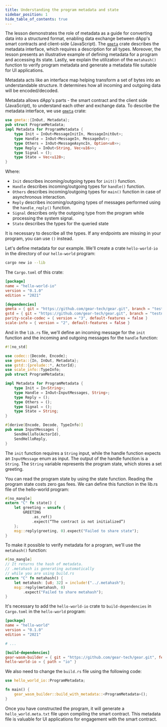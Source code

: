 ```yaml
---
title: Understanding the program metadata and state
sidebar_position: 1
hide_table_of_contents: true
---
```


The lesson demonstrates the role of metadata as a guide for converting data into a structured format, enabling data exchange between dApp's smart contracts and client-side (JavaScript). The [`gmeta`](https://docs.gear.rs/gmeta/) crate describes the metadata interface, which requires a description for all types. Moreover, the lesson presents an illustrative example of defining metadata for a program and accessing its state. Lastly, we explain the utilization of the `metahash()` function to verify program metadata and generate a metadata file suitable for UI applications.

Metadata acts like an interface map helping transform a set of bytes into an understandable structure. It determines how all incoming and outgoing data will be encoded/decoded.

Metadata allows dApp's parts - the smart contract and the client side (JavaScript), to understand each other and exchange data.
To describe the metadata interface, we use [`gmeta`](https://docs.gear.rs/gmeta/) crate:

```rust
use gmeta::{InOut, Metadata};
pub struct ProgramMetadata;
impl Metadata for ProgramMetadata {
    type Init = InOut<MessageInitIn, MessageInitOut>;
    type Handle = InOut<MessageIn, MessageOut>;
    type Others = InOut<MessageAsyncIn, Option<u8>>;
    type Reply = InOut<String, Vec<u16>>;
    type Signal = ();
    type State = Vec<u128>;
}
```

Where:

- `Init` describes incoming/outgoing types for `init()` function.
- `Handle` describes incoming/outgoing types for `handle()` function.
- `Others` describes incoming/outgoing types for `main()` function in case of asynchronous interaction.
- `Reply` describes incoming/outgoing types of messages performed using the `handle_reply()` function.
- `Signal` describes only the outgoing type from the program while processing the system signal.
- `State` describes the types for the queried state

It is necessary to describe all the types. If any endpoints are missing in your program, you can use `()` instead.

Let's define metadata for our example. We'll create a crate
`hello-world-io` in the directory of our `hello-world` program:

```bash
cargo new io --lib
```

The `Cargo.toml` of this crate:

```toml title="io/Cargo.toml"
[package]
name = "hello-world-io"
version = "0.1.0"
edition = "2021"

[dependencies]
gmeta = { git = "https://github.com/gear-tech/gear.git", branch = "testnet" }
gstd = { git = "https://github.com/gear-tech/gear.git", branch = "testnet" }
parity-scale-codec = { version = "3", default-features = false }
scale-info = { version = "2", default-features = false }
```

And in the `lib.rs` file, we'll define an incoming message for the `init` function and the incoming and outgoing messages for the `handle` function:

```rust title="hello-world-io/src/lib.rs"
#![no_std]

use codec::{Decode, Encode};
use gmeta::{In, InOut, Metadata};
use gstd::{prelude::*, ActorId};
use scale_info::TypeInfo;
pub struct ProgramMetadata;

impl Metadata for ProgramMetadata {
    type Init = In<String>;
    type Handle = InOut<InputMessages, String>;
    type Reply = ();
    type Others = ();
    type Signal = ();
    type State = String;
}

#[derive(Encode, Decode, TypeInfo)]
pub enum InputMessages {
    SendHelloTo(ActorId),
    SendHelloReply,
}
```

The `init` function requires a `String` input, while the handle function expects an `InputMessage` enum as input. The output of the handle function is a `String`. The `String` variable represents the program state, which stores a set greeting.

You can read the program state by using the state function. Reading the program state costs zero gas fees. We can define this function in the lib.rs file of the hello-world program:

```rust title="hello-world/src/lib.rs"
#[no_mangle]
extern "C" fn state() {
    let greeting = unsafe {
        GREETING
            .as_ref()
            .expect(“The contract is not initialized”)
    };
    msg::reply(greeting, 0).expect("Failed to share state");
}
```

To make it possible to verify metadata for a program, we'll use the `metahash()` function:

```rust title="hello-world/src/lib.rs"
#[no_mangle]
// It returns the hash of metadata.
// .metahash is generating automatically
// while you are using build.rs
extern "C" fn metahash() {
    let metahash: [u8; 32] = include!("../.metahash");
    msg::reply(metahash, 0)
        .expect("Failed to share metahash");
}
```

It's necessary to add the `hello-world-io` crate to `build-dependencies` in `Cargo.toml` in the `hello-world` program:

```toml title="hello-world/Cargo.toml"
[package]
name = "hello-world"
version = "0.1.0"
edition = "2021"

# ...

[build-dependencies]
gear-wasm-builder = { git = "https://github.com/gear-tech/gear.git", features = ["wasm-opt"], branch = "testnet" }
hello-world-io = { path = "io" }
```

We also need to change the `build.rs` file using the following code:

```rust title="hello-world/build.rs"
use hello_world_io::ProgramMetadata;

fn main() {
    gear_wasm_builder::build_with_metadata::<ProgramMetadata>();
}
```

Once you have constructed the program, it will generate a `hello_world.meta.txt` file upon compiling the smart contract. This metadata file is valuable for UI applications for engagement with the smart contract. 
